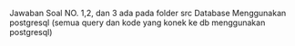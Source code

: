 Jawaban Soal NO. 1,2, dan 3 ada pada folder src
Database Menggunakan postgresql (semua query dan kode yang konek ke db menggunakan postgresql)
